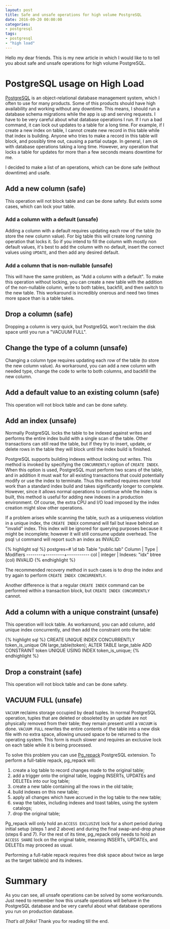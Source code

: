```yaml
---
layout: post
title: Safe and unsafe operations for high volume PostgreSQL
date: 2016-09-20 00:00:00
categories:
- postgresql
tags:
- postgresql
- "high load"
---
```


Hello my dear friends. This is my new article in which I would like to to tell you about safe and unsafe operations for high volume PostgreSQL.

# PostgreSQL usage on High Load

[PostgreSQL](https://www.postgresql.org/) is an object-relational database management system, which I often to use for many products. Some of this products should have high availability and working without any downtime. This means, I should run a database schema migrations while the app is up and serving requests. I have to be very careful about what database operations I run. If I run a bad command, it can lock out updates to a table for a long time. For example, if I create a new index on table, I cannot create new record in this table while that index is building. Anyone who tries to make a record in this table will block, and possibly time out, causing a partial outage. In general, I am ok with database operations taking a long time. However, any operation that locks a table for updates for more than a few seconds means downtime for me.

I decided to make a list of an operations, which can be done safe (without downtime) and usafe.

## Add a new column (safe)

This operation will not block table and can be done safety. But exists some cases, which can lock your table.

### Add a column with a default (unsafe)

Adding a column with a default requires updating each row of the table (to store the new column value). For big table this will create long running operation that locks it. So if you intend to fill the column with mostly non default values, it's best to add the column with no default, insert the correct values using `UPDATE`, and then add any desired default.

### Add a column that is non-nullable (unsafe)

This will have the same problem, as "Add a column with a default". To make this operation without locking, you can create a new table with the addition of the non-nullable column, write to both tables, backfill, and then switch to the new table. This workaround is incredibly onerous and need two times more space than is a table takes.

## Drop a column (safe)

Dropping a column is very quick, but PostgreSQL won't reclaim the disk space until you run a "VACUUM FULL".

## Change the type of a column (unsafe)

Changing a column type requires updating each row of the table (to store the new column value). As workaround, you can add a new column with needed type, change the code to write to both columns, and backfill the new column.

## Add a default value to an existing column (safe)

This operation will not block table and can be done safety.

## Add an index (unsafe)

Normally PostgreSQL locks the table to be indexed against writes and performs the entire index build with a single scan of the table. Other transactions can still read the table, but if they try to insert, update, or delete rows in the table they will block until the index build is finished.

PostgreSQL supports building indexes without locking out writes. This method is invoked by specifying the `CONCURRENTLY` option of `CREATE INDEX`. When this option is used, PostgreSQL must perform two scans of the table, and in addition it must wait for all existing transactions that could potentially modify or use the index to terminate. Thus this method requires more total work than a standard index build and takes significantly longer to complete. However, since it allows normal operations to continue while the index is built, this method is useful for adding new indexes in a production environment. Of course, the extra CPU and I/O load imposed by the index creation might slow other operations.

If a problem arises while scanning the table, such as a uniqueness violation in a unique index, the `CREATE INDEX` command will fail but leave behind an "invalid" index. This index will be ignored for querying purposes because it might be incomplete; however it will still consume update overhead. The psql `\d` command will report such an index as INVALID:

{% highlight sql %}
postgres=# \d tab
       Table "public.tab"
 Column |  Type   | Modifiers
--------+---------+-----------
 col    | integer |
Indexes:
    "idx" btree (col) INVALID
{% endhighlight %}

The recommended recovery method in such cases is to drop the index and try again to perform `CREATE INDEX CONCURRENTLY`.

Another difference is that a regular `CREATE INDEX` command can be performed within a transaction block, but `CREATE INDEX CONCURRENTLY` cannot.


## Add a column with a unique constraint (unsafe)

This operation will lock table. As workaround, you can add column, add unique index concurrently, and then add the constraint onto the table:

{% highlight sql %}
CREATE UNIQUE INDEX CONCURRENTLY token_is_unique ON large_table(token);
ALTER TABLE large_table ADD CONSTRAINT token UNIQUE USING INDEX token_is_unique;
{% endhighlight %}

## Drop a constraint (safe)

This operation will not block table and can be done safety.

## VACUUM FULL (unsafe)

`VACUUM` reclaims storage occupied by dead tuples. In normal PostgreSQL operation, tuples that are deleted or obsoleted by an update are not physically removed from their table; they remain present until a `VACUUM` is done. `VACUUM FULL` rewrites the entire contents of the table into a new disk file with no extra space, allowing unused space to be returned to the operating system. This form is much slower and requires an exclusive lock on each table while it is being processed.

To solve this problem you can use [Pg_repack](https://github.com/reorg/pg_repack) PostgreSQL extension. To perform a full-table repack, pg_repack will:

 1. create a log table to record changes made to the original table;
 2. add a trigger onto the original table, logging INSERTs, UPDATEs and DELETEs into our log table;
 3. create a new table containing all the rows in the old table;
 4. build indexes on this new table;
 5. apply all changes which have accrued in the log table to the new table;
 6. swap the tables, including indexes and toast tables, using the system catalogs;
 7. drop the original table;

Pg\_repack will only hold an `ACCESS EXCLUSIVE` lock for a short period during initial setup (steps 1 and 2 above) and during the final swap-and-drop phase (steps 6 and 7). For the rest of its time, pg\_repack only needs to hold an `ACCESS SHARE` lock on the original table, meaning INSERTs, UPDATEs, and DELETEs may proceed as usual.

Performing a full-table repack requires free disk space about twice as large as the target table(s) and its indexes.

# Summary

As you can see, all unsafe operations can be solved by some workarounds. Just need to remember how this unsafe operations will behave in the PostgreSQL database and be very careful about what database operations you run on production database.

*That’s all folks!* Thank you for reading till the end.